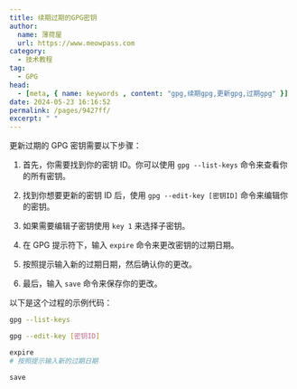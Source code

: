 ```yaml
---
title: 续期过期的GPG密钥
author:
  name: 薄荷屋
  url: https://www.meowpass.com
category: 
  - 技术教程
tag: 
  - GPG
head:
  - [meta, { name: keywords , content: "gpg,续期gpg,更新gpg,过期gpg" }]
date: 2024-05-23 16:16:52
permalink: /pages/9427ff/
excerpt: " "
---
```




更新过期的 GPG 密钥需要以下步骤：

1. 首先，你需要找到你的密钥 ID。你可以使用 `gpg --list-keys` 命令来查看你的所有密钥。

2. 找到你想要更新的密钥 ID 后，使用 `gpg --edit-key [密钥ID]` 命令来编辑你的密钥。

3. 如果需要编辑子密钥使用 `key 1` 来选择子密钥。

4. 在 GPG 提示符下，输入 `expire` 命令来更改密钥的过期日期。

5. 按照提示输入新的过期日期，然后确认你的更改。

6. 最后，输入 `save` 命令来保存你的更改。

以下是这个过程的示例代码：

```bash
gpg --list-keys

gpg --edit-key [密钥ID]

expire
# 按照提示输入新的过期日期

save
```

